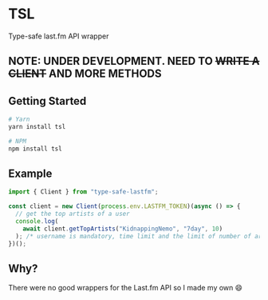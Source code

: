 # TSL

Type-safe last.fm API wrapper

## NOTE: UNDER DEVELOPMENT. NEED TO ~~WRITE A CLIENT~~ AND MORE METHODS

## Getting Started

```bash
# Yarn
yarn install tsl

# NPM
npm install tsl
```

## Example

```ts
import { Client } from "type-safe-lastfm";

const client = new Client(process.env.LASTFM_TOKEN)(async () => {
  // get the top artists of a user
  console.log(
    await client.getTopArtists("KidnappingNemo", "7day", 10)
  ); /* username is mandatory, time limit and the limit of number of artists is optional */
})();
```

## Why?

There were no good wrappers for the Last.fm API so I made my own :smile:
